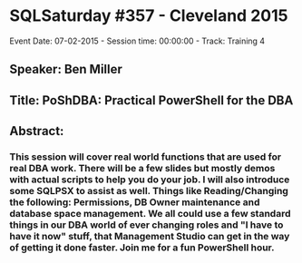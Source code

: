 # SQLSaturday #357 - Cleveland 2015
Event Date: 07-02-2015 - Session time: 00:00:00 - Track: Training 4
## Speaker: Ben Miller
## Title: PoShDBA: Practical PowerShell for the DBA
## Abstract:
### This session will cover real world functions that are used for real DBA work. There will be a few slides but mostly demos with actual scripts to help you do your job. I will also introduce some SQLPSX to assist as well. Things like Reading/Changing the following: Permissions, DB Owner maintenance and database space management. We all could use a few standard things in our DBA world of ever changing roles and "I have to have it now" stuff, that Management Studio can get in the way of getting it done faster. Join me for a fun PowerShell hour. 
